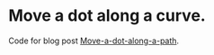 # Move a dot along a curve.

Code for blog post [Move-a-dot-along-a-path](https://potatodie.nl/diffuse-write-ups/move-a-dot-along-a-path/).